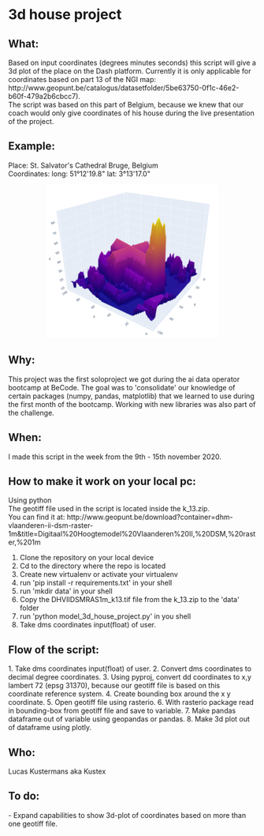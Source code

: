 <h1>3d house project</h1>

<h2>What:</h2>
<p>Based on input coordinates (degrees minutes seconds) this script will give a 3d plot of the place on the Dash platform. Currently it is only applicable for coordinates based on part 13 of the NGI map: http://www.geopunt.be/catalogus/datasetfolder/5be63750-0f1c-46e2-b60f-479a2b6cbcc7).<br> 
The script was based on this part of Belgium, because we knew that our coach would only give coordinates of his house during the live presentation of the project.  

<h2>Example:</h2>
Place: St. Salvator's Cathedral Bruge, Belgium<br>
Coordinates: long: 51°12'19.8" lat: 3°13'17.0"<br>

<p align="center">
    <img src="/assets/st_salvathor_bruge.png" width="350">
</p>

<h2>Why:</h2>
This project was the first soloproject we got during the ai data operator bootcamp at BeCode. The goal was to 'consolidate' our knowledge of certain packages (numpy, pandas, matplotlib) that we learned to use during the first month of the bootcamp. Working with new libraries was also part of the challenge.  

<h2>When:</h2>
I made this script in the week from the 9th - 15th november 2020. 

<h2>How to make it work on your local pc:</h2>
Using python<br> 
The geotiff file used in the script is located inside the k_13.zip.<br> 
You can find it at: http://www.geopunt.be/download?container=dhm-vlaanderen-ii-dsm-raster-1m&title=Digitaal%20Hoogtemodel%20Vlaanderen%20II,%20DSM,%20raster,%201m</p>

1. Clone the repository on your local device  
2. Cd to the directory where the repo is located  
3. Create new virtualenv or activate your virtualenv  
4. run 'pip install -r requirements.txt' in your shell
5. run 'mkdir data' in your shell
6. Copy the DHVIIDSMRAS1m_k13.tif file from the k_13.zip to the 'data' folder   
7. run 'python model_3d_house_project.py' in you shell  
8. Take dms coordinates input(float) of user.  

<h2>Flow of the script:</h2>
1. Take dms coordinates input(float) of user.  
2. Convert dms coordinates to decimal degree coordinates.  
3. Using pyproj, convert dd coordinates to x,y lambert 72 (epsg 31370), because our geotiff file is based on this coordinate reference system.  
4. Create bounding box around the x y coordinate.  
5. Open geotiff file using rasterio.  
6. With rasterio package read in bounding-box from geotiff file and save to variable.  
7. Make pandas dataframe out of variable using geopandas or pandas.  
8. Make 3d plot out of dataframe using plotly.

<h2>Who:</h2>
Lucas Kustermans aka Kustex

<h2>To do:</h2>
- Expand capabilities to show 3d-plot of coordinates based on more than one geotiff file. 



